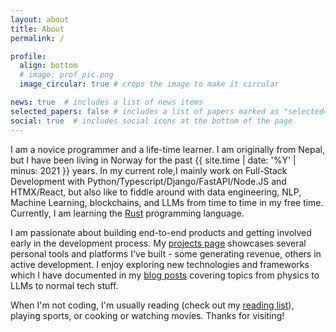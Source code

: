 ```yaml
---
layout: about
title: About
permalink: /

profile:
  align: bottom
  # image: prof_pic.png
  image_circular: true # crops the image to make it circular

news: true  # includes a list of news items
selected_papers: false # includes a list of papers marked as "selected={true}"
social: true  # includes social icons at the bottom of the page
---
```


I am a novice programmer and a life-time learner. I am originally from Nepal, but I have been living in Norway for the past {{ site.time | date: '%Y' | minus: 2021 }} years. In my current role,I mainly work on Full-Stack Development with Python/Typescript/Django/FastAPI/Node.JS and HTMX/React, but also like to fiddle around with data engineering, NLP, Machine Learning, blockchains, and LLMs from time to time in my free time. Currently, I am learning the [Rust](https://www.rust-lang.org/) programming language.

I am passionate about building end-to-end products and getting involved early in the development process. My [projects page](/projects) showcases several personal tools and platforms I've built - some generating revenue, others in active development. I enjoy exploring new technologies and frameworks which I have documented in my [blog posts](/blog) covering topics from physics to LLMs to normal tech stuff.

When I'm not coding, I'm usually reading (check out my [reading list](/reading)), playing sports, or cooking or watching movies.
Thanks for visiting!